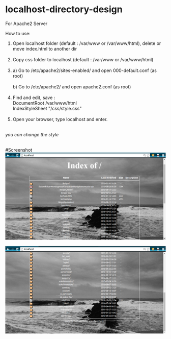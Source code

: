 # localhost-directory-design
For Apache2 Server

How to use:<br>
1. Open localhost folder (default : /var/www or /var/www/html), delete or move index.html to another dir<br><br>
2. Copy css folder to localhost (default : /var/www or /var/www/html)<br><br>
3. a) Go to /etc/apache2/sites-enabled/ and open 000-default.conf (as root)<br><br>
   b) Go to /etc/apache2/ and open apache2.conf (as root)<br><br>
4. Find and edit, save  :<br>
  DocumentRoot /var/www/html<br>
	IndexStyleSheet "/css/style.css"<br><br>
5. Open your browser, type localhost and enter.<br><br>

*you can change the style*<br><br>

#Screenshot
![SS1.png](/screenshot/1.png?raw=true "Screenshot-1")<br><br>
![SS1.png](/screenshot/2.png?raw=true "Screenshot-1")
